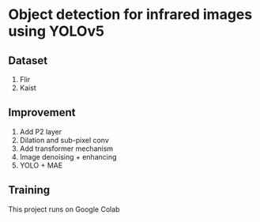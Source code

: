 # Object detection for infrared images using YOLOv5

## Dataset
1. Flir
2. Kaist

## Improvement
1. Add P2 layer
2. Dilation and sub-pixel conv
3. Add transformer mechanism
4. Image denoising + enhancing
5. YOLO + MAE

## Training
This project runs on Google Colab
